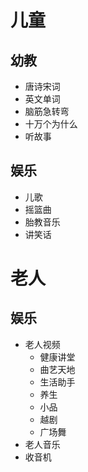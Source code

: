 # 儿童

## 幼教

- 唐诗宋词
- 英文单词
- 脑筋急转弯
- 十万个为什么
- 听故事

## 娱乐

- 儿歌
- 摇篮曲
- 胎教音乐
- 讲笑话

# 老人

## 娱乐

- 老人视频
  - 健康讲堂
  - 曲艺天地
  - 生活助手
  - 养生
  - 小品
  - 越剧
  - 广场舞
- 老人音乐
- 收音机

